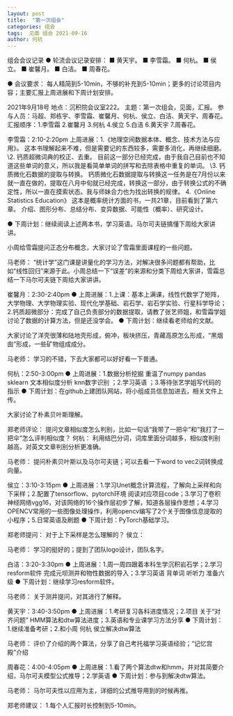 ```yaml
---
layout: post
title:  "第一次组会"
categories: 组会
tags:  见面 组会 2021-09-16
author: 何杭
---
```




组会会议记录
● 轮流会议记录安排：
■ 黄天宇。
■ 李雪霜。
■ 何杭。
■ 侯立。
■ 崔馨月。
■ 白洁。
■ 周春花。

● 会议要求：
每人精简到5-10min，不够的补充到5-10min；更多的讨论项目内容；主要汇报上周进展和下周计划安排。

2021年9月18号
地点：沉积院会议室222。
主题：第一次组会，见面，汇报。
参与人员：马超、郑栋宇、李雪霜、崔馨月、何杭、侯立、白洁、黄天宇、周春花。
汇报顺序：1.李雪霜 2.崔馨月 3.何杭 4.侯立 5.白洁 6.黄天宇 7.周春花。



李雪霜：2:10-2:20pm
上周进展：1.《地理空间数据本体、概念、技术方法与应用》。
  这本书理解起来不难，但是需要记的东西较多，需要多消化，再继续细磨。
\2. 钙质超微词典的校正、去重。
  目前这一部分已经完成，由于我自己目前也不知道这些单词的意义，所以我是看简单单词的拼写和去除表格中重复的单词。
\3. 钙质微化石数据的提取与转换。
  钙质微化石数据提取与转换这一任务是在7月份以来就一直在做的，提取在八月中旬就已经完成，转换这一部分，由于转换公式的不确定性，所以一直在摸索状态。我与师妹合力也为找出转换的规律。
4.《Online Statistics Education》
  这本是概率统计方面的书，一共21章，目前看到了第六章。
  介绍、图形分布、总结分布、变异数据、可能性（概率）、研究设计。

● 下周计划：继续阅读上述两本书，学习英语。马尔可夫链搞懂下周给大家讲讲。

小周给雪霜提问正态分布概念，大家讨论了雪霜里面课程的一些问题。

马老师：
“统计学”这门课是讲量化的学习方法，对解决很多问题都有帮助，比如“线性回归”来源于此。小周总结一下“误差”的来源和分类下周给大家讲，雪霜总结一下马尔可夫链下周给大家讲讲。

崔馨月：2:30-2:40pm
● 上周进展：1.上课：基本上满课，线性代数学了矩阵，大学物理、大学物理实验、现代化学基础、岩石学、岩石学实验、行星科学导论；2.钙质超微部分：完成了自己负责部分的数据提取，请教了张艺师姐，和雪霜学姐讨论了数据的计算方法，但是还没学会。
● 下周计划：继续看老师给的文献。

大家讨论了洋壳很薄和陆地壳形成，俯冲，板块挤压，青藏高原怎么形成，“黑烟囱”形成，一些矿物组成成分。

马老师：
学习的不错，下去大家都可以好好看一下普通。

 何杭：2:50-3:00pm
● 上周进展：1.数据分析挖掘 重温了numpy pandas sklearn 文本相似度分析 knn数字识别 ；2.学习英语 ；3.等待张艺学姐写代码的指示
● 下周计划：在github上建团队网站，将小组成员信息加进去，相关文件上传。

大家讨论了朴素贝叶斯理解。

郑老师评论：
提问文章相似度怎么判别，比如一句话“我带了一把伞”和“我打了一把伞”怎么评判相似度？
何杭：
利用结巴分词，词库里面分词越多，相似度判别越高，对英文文章判别分析更准确。

马老师：
提问朴素贝叶斯以及马尔可夫链；可以去看一下word to vec2词转换成向量。

侯立：3:10-3:15pm
● 上周进展：1.学习Unet概念计算流程，了解向上采样和向下采样；2.配置了tensorflow、pytorch环境 阅读对应项目code；3.学习了卷积神经网络vgg16，对该网络的16个操作层初步了解，知道各层操作思想；4.学习OPENCV常用的一些图像处理操作，利用opencv编写了2个关于图像信息提取的小程序；5.日常英语及刷题
● 下周计划：PyTorch基础学习。

郑老师提问：
对于上下采样是怎么理解的？
侯立：

马老师：
学习的挺好的；提到了团队logo设计，团队名字。

白洁：3:20-3:30pm
● 上周进展：1.周一周四跟着本科生学沉积岩石学；2.学习resform软件 完成元坝测井和物性数据的导入；3.学习英语 背单词 听听力 准备六级
● 下周计划：继续学习resform软件。

马老师：
关于测井提问，对其进行了解释。

黄天宇：3:40-3:50pm
● 上周进展：1.考研复习各科进度情况；2.项目 关于“对齐问题” HMM算法和dtw算法进度；3.英语和专业课学习方法分享
● 下周计划：1.继续准备考研；2.和小周 何杭 侯立解决dtw算法

马老师：
评价了介绍的两个算法，分享了自己考托福学习英语经验；“记忆宫殿”介绍

周春花：4:00-4:05pm
● 上周进展：1.看了两个算法dtw和hmm，并对其简要介绍，马尔可夫模型公式推导；2.学英语
● 下周计划：参与到解决dtw算法。

马老师：
马尔可夫性以应用为主，详细的公式推导用到的时候再推。

郑老师建议：
1.每个人汇报时长控制到5-10min。
